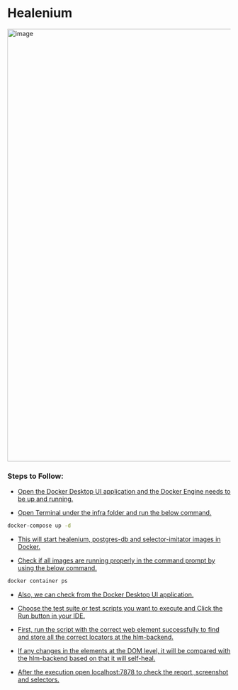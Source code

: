 # Healenium

<img width="977" alt="image" src="https://user-images.githubusercontent.com/69298932/230408855-11aefcb9-6e46-4c3a-a3da-bdad66a52a9c.png">

### Steps to Follow:

* [Open the Docker Desktop UI application and the Docker Engine needs to be up and running.](#.)

* [Open Terminal under the infra folder and run the below command.](#.)
```sh
docker-compose up -d
```
* [This will start healenium, postgres-db and selector-imitator images in Docker.](#.)

* [Check if all images are running properly in the command prompt by using the below command.](#.)
```sh
docker container ps
```
* [Also, we can check from the Docker Desktop UI application.](#.)

* [Choose the test  suite or test scripts you want to execute and Click the Run button in your IDE.](#.)

* [First, run the script with the correct web element successfully to find and store all the correct locators at the hlm-backend.](#.)

* [If any changes in the elements at the DOM level, it will be compared with the hlm-backend based on that it will self-heal.](#.)

* [After the execution open localhost:7878 to check the report, screenshot and selectors.](#.)
